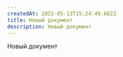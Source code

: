 ```yaml
---
createdAt: 2022-05-13T15:24:49.682Z
title: Новый документ
description: Новый документ
---
```

Новый документ